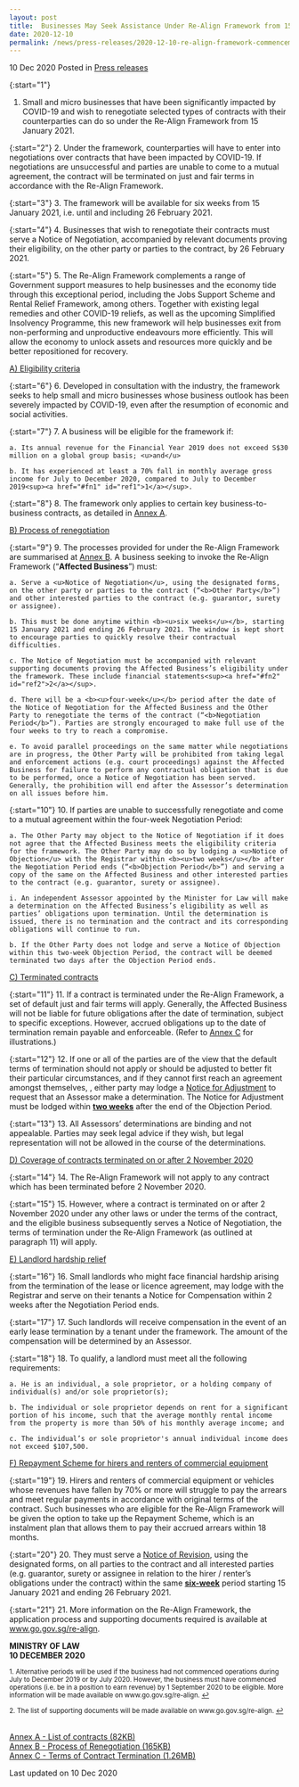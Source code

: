 ```yaml
---
layout: post
title:  Businesses May Seek Assistance Under Re-Align Framework from 15 January 2021
date: 2020-12-10
permalink: /news/press-releases/2020-12-10-re-align-framework-commencement
---
```


10 Dec 2020 Posted in [Press releases](/news/press-releases)

{:start="1"}
1. Small and micro businesses that have been significantly impacted by COVID-19 and wish to renegotiate selected types of contracts with their counterparties can do so under the Re-Align Framework from 15 January 2021.

{:start="2"}
2. Under the framework, counterparties will have to enter into negotiations over contracts that have been impacted by COVID-19. If negotiations are unsuccessful and parties are unable to come to a mutual agreement, the contract will be terminated on just and fair terms in accordance with the Re-Align Framework.

{:start="3"}
3. The framework will be available for six weeks from 15 January 2021, i.e. until and including 26 February 2021.

{:start="4"}
4. Businesses that wish to renegotiate their contracts must serve a Notice of Negotiation, accompanied by relevant documents proving their eligibility, on the other party or parties to the contract, by 26 February 2021.

{:start="5"}
5. The Re-Align Framework complements a range of Government support measures to help businesses and the economy tide through this exceptional period, including the Jobs Support Scheme and Rental Relief Framework, among others. Together with existing legal remedies and other COVID-19 reliefs, as well as the upcoming Simplified Insolvency Programme, this new framework will help businesses exit from non-performing and unproductive endeavours more efficiently. This will allow the economy to unlock assets and resources more quickly and be better repositioned for recovery. 

<u>A) Eligibility criteria</u>

{:start="6"}
6. Developed in consultation with the industry, the framework seeks to help small and micro businesses whose business outlook has been severely impacted by COVID-19, even after the resumption of economic and social activities.

{:start="7"}
7. A business will be eligible for the framework if: 

    a. Its annual revenue for the Financial Year 2019 does not exceed S$30 million on a global group basis; <u>and</u>

    b. It has experienced at least a 70% fall in monthly average gross income for July to December 2020, compared to July to December 2019<sup><a href="#fn1" id="ref1">1</a></sup>. 

{:start="8"}
8. The framework only applies to certain key business-to-business contracts, as detailed in <u>Annex A</u>.

<u>B) Process of renegotiation</u>

{:start="9"}
9. The processes provided for under the Re-Align Framework are summarised at <u>Annex B</u>. A business seeking to invoke the Re-Align Framework (“<b>Affected Business</b>”) must: 

    a. Serve a <u>Notice of Negotiation</u>, using the designated forms, on the other party or parties to the contract (“<b>Other Party</b>”) and other interested parties to the contract (e.g. guarantor, surety or assignee). 

    b. This must be done anytime within <b><u>six weeks</u></b>, starting 15 January 2021 and ending 26 February 2021. The window is kept short to encourage parties to quickly resolve their contractual difficulties.

    c. The Notice of Negotiation must be accompanied with relevant supporting documents proving the Affected Business’s eligibility under the framework. These include financial statements<sup><a href="#fn2" id="ref2">2</a></sup>. 

    d. There will be a <b><u>four-week</u></b> period after the date of the Notice of Negotiation for the Affected Business and the Other Party to renegotiate the terms of the contract (“<b>Negotiation Period</b>”). Parties are strongly encouraged to make full use of the four weeks to try to reach a compromise. 

    e. To avoid parallel proceedings on the same matter while negotiations are in progress, the Other Party will be prohibited from taking legal and enforcement actions (e.g. court proceedings) against the Affected Business for failure to perform any contractual obligation that is due to be performed, once a Notice of Negotiation has been served. Generally, the prohibition will end after the Assessor’s determination on all issues before him.

{:start="10"}
10. If parties are unable to successfully renegotiate and come to a mutual agreement within the four-week Negotiation Period:

    a. The Other Party may object to the Notice of Negotiation if it does not agree that the Affected Business meets the eligibility criteria for the framework. The Other Party may do so by lodging a <u>Notice of Objection</u> with the Registrar within <b><u>two weeks</u></b> after the Negotiation Period ends (“<b>Objection Period</b>”) and serving a copy of the same on the Affected Business and other interested parties to the contract (e.g. guarantor, surety or assignee). 

    i. An independent Assessor appointed by the Minister for Law will make a determination on the Affected Business’s eligibility as well as parties’ obligations upon termination. Until the determination is issued, there is no termination and the contract and its corresponding obligations will continue to run. 

    b. If the Other Party does not lodge and serve a Notice of Objection within this two-week Objection Period, the contract will be deemed terminated two days after the Objection Period ends. 

<u>C) Terminated contracts</u>

{:start="11"}
11. If a contract is terminated under the Re-Align Framework, a set of default just and fair terms will apply. Generally, the Affected Business will not be liable for future obligations after the date of termination, subject to specific exceptions. However, accrued obligations up to the date of termination remain payable and enforceable. (Refer to <u>Annex C</u> for illustrations.)

{:start="12"}
12. If one or all of the parties are of the view that the default terms of termination should not apply or should be adjusted to better fit their particular circumstances, and if they cannot first reach an agreement amongst themselves, , either party may lodge a <u>Notice for Adjustment</u> to request that an Assessor make a determination. The Notice for Adjustment must be lodged within <b><u>two weeks</u></b> after the end of the Objection Period.  

{:start="13"}
13. All Assessors’ determinations are binding and not appealable. Parties may seek legal advice if they wish, but legal representation will not be allowed in the course of the determinations. 

<u>D) Coverage of contracts terminated on or after 2 November 2020</u>

{:start="14"}
14. The Re-Align Framework will not apply to any contract which has been terminated before 2 November 2020.

{:start="15"}
15. However, where a contract is terminated on or after 2 November 2020 under any other laws or under the terms of the contract, and the eligible business subsequently serves a Notice of Negotiation, the terms of termination under the Re-Align Framework (as outlined at paragraph 11) will apply. 

<u>E) Landlord hardship relief</u>

{:start="16"}
16. Small landlords who might face financial hardship arising from the termination of the lease or licence agreement, may lodge with the Registrar and serve on their tenants a Notice for Compensation within 2 weeks after the Negotiation Period ends. 

{:start="17"}
17. Such landlords will receive compensation in the event of an early lease termination by a tenant under the framework. The amount of the compensation will be determined by an Assessor. 

{:start="18"}
18. To qualify, a landlord must meet all the following requirements: 

    a. He is an individual, a sole proprietor, or a holding company of individual(s) and/or sole proprietor(s);  
    
    b. The individual or sole proprietor depends on rent for a significant portion of his income, such that the average monthly rental income from the property is more than 50% of his monthly average income; and
    
    c. The individual’s or sole proprietor's annual individual income does not exceed $107,500.  

<u>F) Repayment Scheme for hirers and renters of commercial equipment</u>

{:start="19"}
19. Hirers and renters of commercial equipment or vehicles whose revenues have fallen by 70% or more will struggle to pay the arrears and meet regular payments in accordance with original terms of the contract. Such businesses who are eligible for the Re-Align Framework will be given the option to take up the Repayment Scheme, which is an instalment plan that allows them to pay their accrued arrears within 18 months. 

{:start="20"}
20. They must serve a <u>Notice of Revision</u>, using the designated forms, on all parties to the contract and all interested parties (e.g. guarantor, surety or assignee in relation to the hirer / renter’s obligations under the contract) within the same <b><u>six-week</u></b> period starting 15 January 2021 and ending 26 February 2021. 

{:start="21"}
21. More information on the Re-Align Framework, the application process and supporting documents required is available at www.go.gov.sg/re-align. 


**MINISTRY OF LAW**
<br>**10 DECEMBER 2020**

<p><sup id="fn1">1. Alternative periods will be used if the business had not commenced operations during July to December 2019 or by July 2020. However, the business must have commenced operations (i.e. be in a position to earn revenue) by 1 September 2020 to be eligible. More information will be made available on www.go.gov.sg/re-align.  <a href="#ref1" title="Jump back to footnote 1 in the text.">↩</a></sup></p>

<p><sup id="fn2">2.  The list of supporting documents will be made available on www.go.gov.sg/re-align. <a href="#ref2" title="Jump back to footnote 2 in the text.">↩</a></sup></p>

<br>[Annex A - List of contracts (82KB)](/files/news/press-releases/2020/12/Re-Align-Framework-Annex-A.pdf)
<br>[Annex B - Process of Renegotiation (165KB)](/files/news/press-releases/2020/12/Re-Align-Framework-Annex-B.pdf)
<br>[Annex C - Terms of Contract Termination (1.26MB)](/files/news/press-releases/2020/12/Re-Align-Framework-Annex-C.pdf)

<p class="right-side-updated">Last updated on 10 Dec 2020</p>
